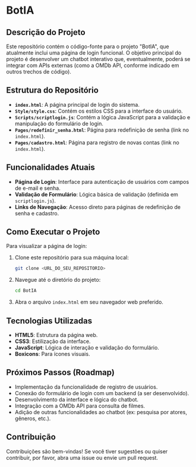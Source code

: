 # BotIA

## Descrição do Projeto

Este repositório contém o código-fonte para o projeto "BotIA", que atualmente inclui uma página de login funcional. O objetivo principal do projeto é desenvolver um chatbot interativo que, eventualmente, poderá se integrar com APIs externas (como a OMDb API, conforme indicado em outros trechos de código).

## Estrutura do Repositório

* **`index.html`**: A página principal de login do sistema.
* **`Style/style.css`**: Contém os estilos CSS para a interface do usuário.
* **`Scripts/scriptlogin.js`**: Contém a lógica JavaScript para a validação e manipulação do formulário de login.
* **`Pages/redefinir_senha.html`**: Página para redefinição de senha (link no `index.html`).
* **`Pages/cadastro.html`**: Página para registro de novas contas (link no `index.html`).

## Funcionalidades Atuais

* **Página de Login**: Interface para autenticação de usuários com campos de e-mail e senha.
* **Validação de Formulário**: Lógica básica de validação (definida em `scriptlogin.js`).
* **Links de Navegação**: Acesso direto para páginas de redefinição de senha e cadastro.

## Como Executar o Projeto

Para visualizar a página de login:

1.  Clone este repositório para sua máquina local:
    ```bash
    git clone <URL_DO_SEU_REPOSITORIO>
    ```
2.  Navegue até o diretório do projeto:
    ```bash
    cd BotIA
    ```
3.  Abra o arquivo `index.html` em seu navegador web preferido.

## Tecnologias Utilizadas

* **HTML5**: Estrutura da página web.
* **CSS3**: Estilização da interface.
* **JavaScript**: Lógica de interação e validação do formulário.
* **Boxicons**: Para ícones visuais.

## Próximos Passos (Roadmap)

* Implementação da funcionalidade de registro de usuários.
* Conexão do formulário de login com um backend (a ser desenvolvido).
* Desenvolvimento da interface e lógica do chatbot.
* Integração com a OMDb API para consulta de filmes.
* Adição de outras funcionalidades ao chatbot (ex: pesquisa por atores, gêneros, etc.).

## Contribuição

Contribuições são bem-vindas! Se você tiver sugestões ou quiser contribuir, por favor, abra uma issue ou envie um pull request.
 
